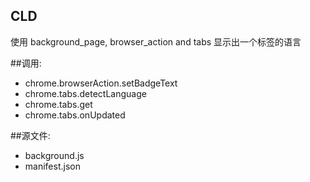 ﻿CLD
-----
使用 background_page, browser_action and tabs
显示出一个标签的语言

##调用:
 - chrome.browserAction.setBadgeText
 - chrome.tabs.detectLanguage
 - chrome.tabs.get
 - chrome.tabs.onUpdated

##源文件:
 - background.js
 - manifest.json